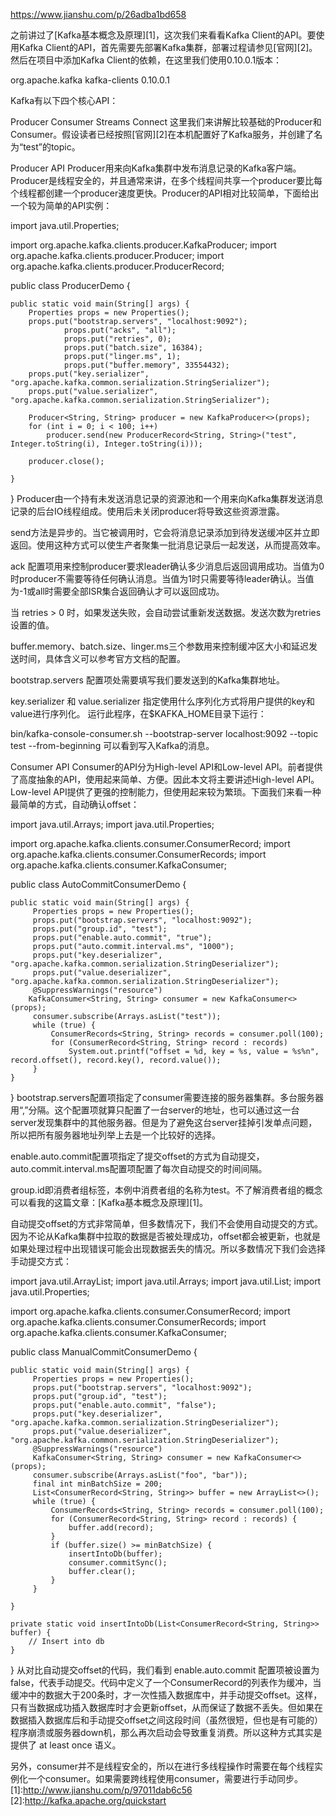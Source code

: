 
https://www.jianshu.com/p/26adba1bd658

之前讲过了[Kafka基本概念及原理][1]，这次我们来看看Kafka Client的API。要使用Kafka Client的API，首先需要先部署Kafka集群，部署过程请参见[官网][2]。然后在项目中添加Kafka Client的依赖，在这里我们使用0.10.0.1版本：

<dependency>
    <groupId>org.apache.kafka</groupId>
    <artifactId>kafka-clients</artifactId>
    <version>0.10.0.1</version>
</dependency>

Kafka有以下四个核心API：

Producer
Consumer
Streams
Connect
这里我们来讲解比较基础的Producer和Consumer。假设读者已经按照[官网][2]在本机配置好了Kafka服务，并创建了名为“test”的topic。

Producer API
Producer用来向Kafka集群中发布消息记录的Kafka客户端。Producer是线程安全的，并且通常来讲，在多个线程间共享一个producer要比每个线程都创建一个producer速度更快。Producer的API相对比较简单，下面给出一个较为简单的API实例：

import java.util.Properties;

import org.apache.kafka.clients.producer.KafkaProducer;
import org.apache.kafka.clients.producer.Producer;
import org.apache.kafka.clients.producer.ProducerRecord;

public class ProducerDemo {

    public static void main(String[] args) {
        Properties props = new Properties();
        props.put("bootstrap.servers", "localhost:9092");
                props.put("acks", "all");
                props.put("retries", 0);
                props.put("batch.size", 16384);
                props.put("linger.ms", 1);
                props.put("buffer.memory", 33554432);
        props.put("key.serializer", "org.apache.kafka.common.serialization.StringSerializer");
        props.put("value.serializer", "org.apache.kafka.common.serialization.StringSerializer");

        Producer<String, String> producer = new KafkaProducer<>(props);
        for (int i = 0; i < 100; i++)
            producer.send(new ProducerRecord<String, String>("test", Integer.toString(i), Integer.toString(i)));

        producer.close();

    }
}
Producer由一个持有未发送消息记录的资源池和一个用来向Kafka集群发送消息记录的后台IO线程组成。使用后未关闭producer将导致这些资源泄露。

send方法是异步的。当它被调用时，它会将消息记录添加到待发送缓冲区并立即返回。使用这种方式可以使生产者聚集一批消息记录后一起发送，从而提高效率。

ack 配置项用来控制producer要求leader确认多少消息后返回调用成功。当值为0时producer不需要等待任何确认消息。当值为1时只需要等待leader确认。当值为-1或all时需要全部ISR集合返回确认才可以返回成功。

当 retries > 0 时，如果发送失败，会自动尝试重新发送数据。发送次数为retries设置的值。

buffer.memory、batch.size、linger.ms三个参数用来控制缓冲区大小和延迟发送时间，具体含义可以参考官方文档的配置。

bootstrap.servers 配置项处需要填写我们要发送到的Kafka集群地址。

key.serializer 和 value.serializer 指定使用什么序列化方式将用户提供的key和value进行序列化。
运行此程序，在$KAFKA_HOME目录下运行：

bin/kafka-console-consumer.sh --bootstrap-server localhost:9092 --topic test --from-beginning
可以看到写入Kafka的消息。

Consumer API
Consumer的API分为High-level API和Low-level API。前者提供了高度抽象的API，使用起来简单、方便。因此本文将主要讲述High-level API。Low-level API提供了更强的控制能力，但使用起来较为繁琐。下面我们来看一种最简单的方式，自动确认offset：

import java.util.Arrays;
import java.util.Properties;

import org.apache.kafka.clients.consumer.ConsumerRecord;
import org.apache.kafka.clients.consumer.ConsumerRecords;
import org.apache.kafka.clients.consumer.KafkaConsumer;

public class AutoCommitConsumerDemo {

    public static void main(String[] args) {
         Properties props = new Properties();
         props.put("bootstrap.servers", "localhost:9092");
         props.put("group.id", "test");
         props.put("enable.auto.commit", "true");
         props.put("auto.commit.interval.ms", "1000");
         props.put("key.deserializer", "org.apache.kafka.common.serialization.StringDeserializer");
         props.put("value.deserializer", "org.apache.kafka.common.serialization.StringDeserializer");
         @SuppressWarnings("resource")
        KafkaConsumer<String, String> consumer = new KafkaConsumer<>(props);
         consumer.subscribe(Arrays.asList("test"));
         while (true) {
             ConsumerRecords<String, String> records = consumer.poll(100);
             for (ConsumerRecord<String, String> record : records)
                 System.out.printf("offset = %d, key = %s, value = %s%n", record.offset(), record.key(), record.value());
         }
    }
}
bootstrap.servers配置项指定了consumer需要连接的服务器集群。多台服务器用“,”分隔。这个配置项就算只配置了一台server的地址，也可以通过这一台server发现集群中的其他服务器。但是为了避免这台server挂掉引发单点问题，所以把所有服务器地址列举上去是一个比较好的选择。

enable.auto.commit配置项指定了提交offset的方式为自动提交，auto.commit.interval.ms配置项配置了每次自动提交的时间间隔。

group.id即消费者组标签，本例中消费者组的名称为test。不了解消费者组的概念可以看我的这篇文章：[Kafka基本概念及原理][1]。

自动提交offset的方式非常简单，但多数情况下，我们不会使用自动提交的方式。因为不论从Kafka集群中拉取的数据是否被处理成功，offset都会被更新，也就是如果处理过程中出现错误可能会出现数据丢失的情况。所以多数情况下我们会选择手动提交方式：

import java.util.ArrayList;
import java.util.Arrays;
import java.util.List;
import java.util.Properties;

import org.apache.kafka.clients.consumer.ConsumerRecord;
import org.apache.kafka.clients.consumer.ConsumerRecords;
import org.apache.kafka.clients.consumer.KafkaConsumer;

public class ManualCommitConsumerDemo {

    public static void main(String[] args) {
         Properties props = new Properties();
         props.put("bootstrap.servers", "localhost:9092");
         props.put("group.id", "test");
         props.put("enable.auto.commit", "false");
         props.put("key.deserializer", "org.apache.kafka.common.serialization.StringDeserializer");
         props.put("value.deserializer", "org.apache.kafka.common.serialization.StringDeserializer");
         @SuppressWarnings("resource")
         KafkaConsumer<String, String> consumer = new KafkaConsumer<>(props);
         consumer.subscribe(Arrays.asList("foo", "bar"));
         final int minBatchSize = 200;
         List<ConsumerRecord<String, String>> buffer = new ArrayList<>();
         while (true) {
             ConsumerRecords<String, String> records = consumer.poll(100);
             for (ConsumerRecord<String, String> record : records) {
                 buffer.add(record);
             }
             if (buffer.size() >= minBatchSize) {
                 insertIntoDb(buffer);
                 consumer.commitSync();
                 buffer.clear();
             }
         }

    }
    
    private static void insertIntoDb(List<ConsumerRecord<String, String>> buffer) {
        // Insert into db
    }

}
从对比自动提交offset的代码，我们看到 enable.auto.commit 配置项被设置为false，代表手动提交。代码中定义了一个ConsumerRecord的列表作为缓冲，当缓冲中的数据大于200条时，才一次性插入数据库中，并手动提交offset。这样，只有当数据成功插入数据库时才会更新offset，从而保证了数据不丢失。但如果在数据插入数据库后和手动提交offset之间这段时间（虽然很短，但也是有可能的）程序崩溃或服务器down机，那么再次启动会导致重复消费。所以这种方式其实是提供了 at least once 语义。

另外，consumer并不是线程安全的，所以在进行多线程操作时需要在每个线程实例化一个consumer。如果需要跨线程使用consumer，需要进行手动同步。
[1]:http://www.jianshu.com/p/97011dab6c56
[2]:http://kafka.apache.org/quickstart

